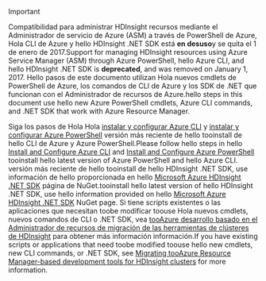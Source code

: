> [!IMPORTANT]
> <span data-ttu-id="38071-101">Compatibilidad para administrar HDInsight recursos mediante el Administrador de servicio de Azure (ASM) a través de PowerShell de Azure, Hola CLI de Azure y hello HDInsight .NET SDK está **en desuso**y se quita el 1 de enero de 2017.</span><span class="sxs-lookup"><span data-stu-id="38071-101">Support for managing HDInsight resources using Azure Service Manager (ASM) through Azure PowerShell, hello Azure CLI, and hello HDInsight .NET SDK is **deprecated**, and was removed on January 1, 2017.</span></span> <span data-ttu-id="38071-102">Hello pasos de este documento utilizan Hola nuevos cmdlets de PowerShell de Azure, los comandos de CLI de Azure y los SDK de .NET que funcionan con el Administrador de recursos de Azure.</span><span class="sxs-lookup"><span data-stu-id="38071-102">hello steps in this document use hello new Azure PowerShell cmdlets, Azure CLI commands, and .NET SDK that work with Azure Resource Manager.</span></span>
> 
> <span data-ttu-id="38071-103">Siga los pasos de Hola Hola [instalar y configurar Azure CLI](../articles/cli-install-nodejs.md) y [instalar y configurar Azure PowerShell](/powershell/azureps-cmdlets-docs) versión más reciente de hello tooinstall de hello CLI de Azure y Azure PowerShell.</span><span class="sxs-lookup"><span data-stu-id="38071-103">Please follow hello steps in hello [Install and Configure Azure CLI](../articles/cli-install-nodejs.md) and [Install and Configure Azure PowerShell](/powershell/azureps-cmdlets-docs) tooinstall hello latest version of Azure PowerShell and hello Azure CLI.</span></span> <span data-ttu-id="38071-104">versión más reciente de hello tooinstall de hello HDInsight .NET SDK, use información de hello proporcionada en hello [Microsoft Azure HDInsight .NET SDK](https://www.nuget.org/packages/Microsoft.WindowsAzure.Management.HDInsight/) página de NuGet.</span><span class="sxs-lookup"><span data-stu-id="38071-104">tooinstall hello latest version of hello HDInsight .NET SDK, use hello information provided on hello [Microsoft Azure HDInsight .NET SDK](https://www.nuget.org/packages/Microsoft.WindowsAzure.Management.HDInsight/) NuGet page.</span></span> <span data-ttu-id="38071-105">Si tiene scripts existentes o las aplicaciones que necesitan toobe modificar toouse Hola nuevos cmdlets, nuevos comandos de CLI o .NET SDK, vea [tooAzure desarrollo basado en el Administrador de recursos de migración de las herramientas de clústeres de HDInsight](../articles/hdinsight/hdinsight-hadoop-development-using-azure-resource-manager.md) para obtener más información información.</span><span class="sxs-lookup"><span data-stu-id="38071-105">If you have existing scripts or applications that need toobe modified toouse hello new cmdlets, new CLI commands, or .NET SDK, see [Migrating tooAzure Resource Manager-based development tools for HDInsight clusters](../articles/hdinsight/hdinsight-hadoop-development-using-azure-resource-manager.md) for more information.</span></span>
> 
> 

